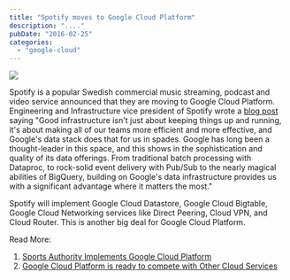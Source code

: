 ```yaml
---
title: "Spotify moves to Google Cloud Platform"
description: "...."
pubDate: "2016-02-25"
categories: 
  - "google-cloud"
---
```


[![](/images/spotify-logo.jpg)](https://2.bp.blogspot.com/-zjB-FVXJTdw/Vs8UKDRoDRI/AAAAAAAACyo/vlIWT5TA9f0/s1600/spotify-logo.jpg)

  

Spotify is a popular Swedish commercial music streaming, podcast and video service announced that they are moving to Google Cloud Platform. Engineering and Infrastructure vice president of Spotify wrote a [blog post](https://news.spotify.com/us/2016/02/23/announcing-spotify-infrastructures-googley-future/) saying "Good infrastructure isn't just about keeping things up and running, it's about making all of our teams more efficient and more effective, and Google's data stack does that for us in spades. Google has long been a thought-leader in this space, and this shows in the sophistication and quality of its data offerings. From traditional batch processing with Dataproc, to rock-solid event delivery with Pub/Sub to the nearly magical abilities of BigQuery, building on Google's data infrastructure provides us with a significant advantage where it matters the most."

  

Spotify will implement Google Cloud Datastore, Google Cloud Bigtable, Google Cloud Networking services like Direct Peering, Cloud VPN, and Cloud Router. This is another big deal for Google Cloud Platform.

  
Read More:  
  

1. [Sports Authority Implements Google Cloud Platform](http://www.buddhilive.com/2016/02/sports-authority-implements-google.html)
2. [Google Cloud Platform is ready to compete with Other Cloud Services](http://www.buddhilive.com/2016/02/google-cloud-platform-is-ready-to.html)
